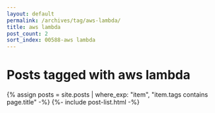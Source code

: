 ```yaml
---
layout: default
permalink: /archives/tag/aws-lambda/
title: aws lambda
post_count: 2
sort_index: 00588-aws lambda
---
```

<h1 class="page-heading">Posts tagged with aws lambda</h1>
{% assign posts = site.posts | where_exp: "item", "item.tags contains page.title" -%}
{%- include post-list.html -%}
